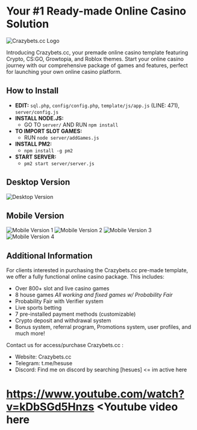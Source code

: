# Your #1 Ready-made Online Casino Solution

![Crazybets.cc Logo](https://github.com/user-attachments/assets/1facddd5-aa94-4d56-af0b-35bb008b9e81)

Introducing Crazybets.cc, your premade online casino template featuring Crypto, CS:GO, Growtopia, and Roblox themes. Start your online casino journey with our comprehensive package of games and features, perfect for launching your own online casino platform.

## How to Install

- **EDIT:** `sql.php`, `config/config.php`, `template/js/app.js` (LINE: 471), `server/config.js`
- **INSTALL NODE.JS:** 
  - GO TO `server/` AND RUN `npm install`
- **TO IMPORT SLOT GAMES:** 
  - RUN `node server/addGames.js`
- **INSTALL PM2:** 
  - `npm install -g pm2`
- **START SERVER:** 
  - `pm2 start server/server.js`

## Desktop Version

![Desktop Version](https://github.com/user-attachments/assets/cd2c0467-a425-474d-b928-ef7393296ff0)

## Mobile Version

![Mobile Version 1](https://github.com/user-attachments/assets/da605d5c-490f-4f88-a795-e864fba7fb54)
![Mobile Version 2](https://github.com/user-attachments/assets/0d5a63ff-47b1-4aa0-9c4f-7bb265df919b)
![Mobile Version 3](https://github.com/user-attachments/assets/b89d1a25-be8d-4c8e-bc82-40c7f0842ab3)
![Mobile Version 4](https://github.com/user-attachments/assets/792809ec-c030-4eaf-96cb-20e6c6d3f8f8)

## Additional Information

For clients interested in purchasing the Crazybets.cc pre-made template, we offer a fully functional online casino package. This includes:
- Over 800+ slot and live casino games
- 8 house games *All working and fixed games w/ Probability Fair*
- Probability Fair with Verifier system
- Live sports betting
- 7 pre-installed payment methods (customizable)
- Crypto deposit and withdrawal system
- Bonus system, referral program, Promotions system, user profiles, and much more!

Contact us for access/purchase Crazybets.cc :
- Website: Crazybets.cc
- Telegram: t.me/hesuse
- Discord: Find me on discord by searching [hesues] <= im active here
# https://www.youtube.com/watch?v=kDbSGd5Hnzs <Youtube video here

